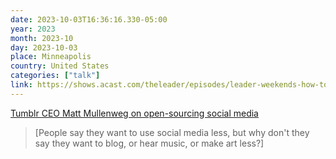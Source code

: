 ```yaml
---
date: 2023-10-03T16:36:16.330-05:00
year: 2023
month: 2023-10
day: 2023-10-03
place: Minneapolis
country: United States
categories: ["talk"]
link: https://shows.acast.com/theleader/episodes/leader-weekends-how-to-be-a-ceo-tumblrs-matt-mullenweg
---
```

[Tumblr CEO Matt Mullenweg on open-sourcing social media](https://shows.acast.com/theleader/episodes/leader-weekends-how-to-be-a-ceo-tumblrs-matt-mullenweg)

> [People say they want to use social media less, but why don't they say they want to blog, or hear music, or make art less?]
